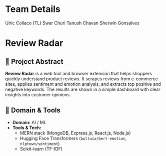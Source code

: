 # Team Details 
Ulric Collaco (TL)
Swar Churi
Tanush Chavan
Sherwin Gonsalves

# Review Radar  

## 🔹 Project Abstract  
**Review Radar** is a web tool and browser extension that helps shoppers quickly understand product reviews. It scrapes reviews from e-commerce sites, applies sentiment and emotion analysis, and extracts top positive and negative keywords. The results are shown in a simple dashboard with clear insights into customer opinions.  

## 🔹 Domain & Tools  
- **Domain:** AI / ML  
- **Tools & Tech:**  
  - MERN stack (MongoDB, Express.js, React.js, Node.js)  
  - Hugging Face Transformers (`boltuix/bert-emotion`, `nlptown/sentiment`)  
  - Scikit-learn (TF-IDF)  